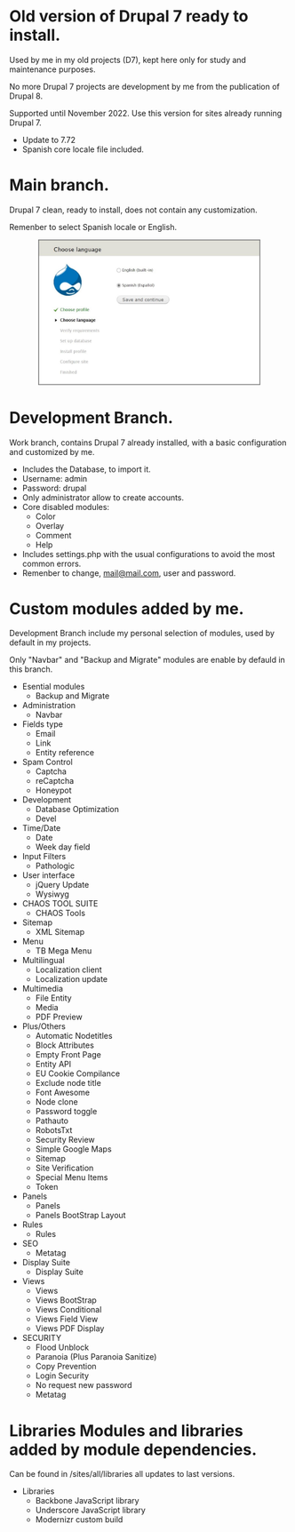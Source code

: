 # Old version of Drupal 7 ready to install.

Used by me in my old projects (D7), kept here only for study and maintenance purposes.

No more Drupal 7 projects are development by me from the publication of Drupal 8.

Supported until November 2022. Use this version for sites already running Drupal 7.

- Update to 7.72
- Spanish core locale file included.

# Main branch.

Drupal 7 clean, ready to install, does not contain any customization.

Remenber to select Spanish locale or English.

<div align="center">
  <img src="capture.JPG"  width="400" height="auto">
</div>

# Development Branch.

Work branch, contains Drupal 7 already installed, with a basic configuration and customized by me.

- Includes the Database, to import it.
- Username: admin
- Password: drupal
- Only administrator allow to create accounts.
- Core disabled modules:
  + Color
  + Overlay
  + Comment
  + Help
- Includes settings.php with the usual configurations to avoid the most common errors.
- Remenber to change, mail@mail.com, user and password.

# Custom modules added by me.

Development Branch include my personal selection of modules, used by default in my projects.

Only "Navbar" and "Backup and Migrate" modules are enable by defauld in this branch.

- Esential modules
  + Backup and Migrate
- Administration
  + Navbar
- Fields type
  + Email
  + Link
  + Entity reference
- Spam Control
  + Captcha
  + reCaptcha
  + Honeypot
- Development
  + Database Optimization
  + Devel
- Time/Date
  + Date
  + Week day field
- Input Filters
  + Pathologic
- User interface
  + jQuery Update
  + Wysiwyg
- CHAOS TOOL SUITE
  + CHAOS Tools
- Sitemap
  + XML Sitemap
- Menu
  + TB Mega Menu
- Multilingual
  + Localization client
  + Localization update
- Multimedia
  + File Entity
  + Media
  + PDF Preview
- Plus/Others
  + Automatic Nodetitles
  + Block Attributes
  + Empty Front Page
  + Entity API
  + EU Cookie Compilance
  + Exclude node title
  + Font Awesome
  + Node clone
  + Password toggle
  + Pathauto
  + RobotsTxt
  + Security Review
  + Simple Google Maps
  + Sitemap
  + Site Verification
  + Special Menu Items
  + Token
- Panels
  + Panels
  + Panels BootStrap Layout
- Rules
  + Rules
- SEO
  + Metatag 
- Display Suite
  + Display Suite
- Views
  + Views
  + Views BootStrap
  + Views Conditional
  + Views Field View
  + Views PDF Display
- SECURITY
  + Flood Unblock
  + Paranoia (Plus Paranoia Sanitize)
  + Copy Prevention
  + Login Security
  + No request new password
  + Metatag

# Libraries Modules and libraries added by module dependencies.
Can be found in /sites/all/libraries all updates to last versions.

- Libraries
  + Backbone JavaScript library
  + Underscore JavaScript library
  + Modernizr custom build